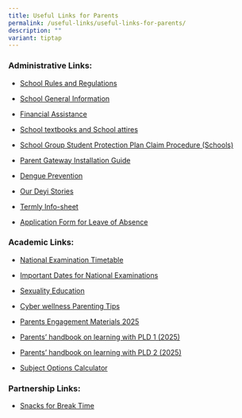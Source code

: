 ```yaml
---
title: Useful Links for Parents
permalink: /useful-links/useful-links-for-parents/
description: ""
variant: tiptap
---
```

<h3>Administrative Links:</h3>
<ul data-tight="true" class="tight">
<li>
<p><a href="https://staging.d3sil9pzbw3lij.amplifyapp.com/about-us/our-school/school-rules-and-regulation/" rel="noopener noreferrer nofollow" target="_blank">School Rules and Regulations</a>
</p>
</li>
<li>
<p><a href="https://staging.d3sil9pzbw3lij.amplifyapp.com/others/school-general-information/" rel="noopener noreferrer nofollow" target="_blank">School General Information</a>
</p>
</li>
<li>
<p><a href="https://staging.d3sil9pzbw3lij.amplifyapp.com/others/financial-assistance-scheme" rel="noopener noreferrer nofollow" target="_blank">Financial Assistance</a>
</p>
</li>
<li>
<p><a href="https://staging.d3sil9pzbw3lij.amplifyapp.com/others/school-textbooks-and-school-attires" rel="noopener noreferrer nofollow" target="_blank">School textbooks and School attires</a>
</p>
</li>
<li>
<p><a href="https://staging.d3sil9pzbw3lij.amplifyapp.com/others/school-group-student-protection-plan-claim-procedure-schools" rel="noopener noreferrer nofollow" target="_blank">School Group Student Protection Plan Claim Procedure (Schools)</a>
</p>
</li>
<li>
<p><a href="/files/Parents%20Gateway_installation%20guide.pdf" rel="noopener noreferrer nofollow" target="_blank">Parent Gateway Installation Guide</a>
</p>
</li>
<li>
<p><a href="/files/Working%20Together%20to%20Prevent%20Dengue.pdf" rel="noopener noreferrer nofollow" target="_blank">Dengue Prevention</a>
</p>
</li>
<li>
<p><a href="/files/Our%20Deyi%20Stories.pdf" rel="noopener noreferrer nofollow" target="_blank">Our Deyi Stories</a>
</p>
</li>
<li>
<p><a href="https://staging.d3sil9pzbw3lij.amplifyapp.com/others/termly-infosheet" rel="noopener noreferrer nofollow" target="_blank">Termly Info-sheet</a>
</p>
</li>
<li>
<p><a href="https://form.gov.sg/60f7c115f516090011db8018" rel="noopener noreferrer nofollow" target="_blank">Application Form for Leave of Absence</a>
</p>
</li>
</ul>
<h3>Academic Links:</h3>
<ul>
<li>
<p><a href="https://www.seab.gov.sg/" rel="noopener noreferrer nofollow" target="_blank">National Examination Timetable</a>
</p>
</li>
<li>
<p><a href="https://www.moe.gov.sg/national-exams-dates" rel="noopener noreferrer nofollow" target="_blank">Important Dates for National Examinations</a>
</p>
</li>
<li>
<p><a href="https://staging.d3sil9pzbw3lij.amplifyapp.com/others/school-general-information/moe-sexuality-education-in-schools/" rel="noopener noreferrer nofollow" target="_blank">Sexuality Education</a>
</p>
</li>
<li>
<p><a href="/files/PARENTing%20Tips_Template.pdf" rel="noopener noreferrer nofollow" target="_blank">Cyber wellness Parenting Tips</a>
</p>
</li>
<li>
<p><a href="https://drive.google.com/drive/folders/1hDE5KZ-JBiHeMEgj01R_IPC7NAK6llag?usp=sharing" rel="noopener noreferrer nofollow" target="_blank">Parents Engagement Materials 2025</a>
</p>
</li>
<li>
<p><a href="/files/Useful%20Links/UL%20Parents/IP2___Parent_Handbook__I__2025.pdf" rel="noopener noreferrer nofollow" target="_blank">Parents’ handbook on learning with PLD 1 (2025)</a>
</p>
</li>
<li>
<p><a href="/files/Useful%20Links/UL%20Parents/IP3___Parent_Handbook__II__2025.pdf" rel="noopener noreferrer nofollow" target="_blank">Parents’ handbook on learning with PLD 2 (2025)</a>
</p>
</li>
<li>
<p><a href="https://go.gov.sg/subjcalc" rel="noopener nofollow" target="_blank">Subject Options Calculator</a>
</p>
</li>
</ul>
<h3>Partnership Links:</h3>
<ul data-tight="true" class="tight">
<li>
<p><a href="https://staging.d3sil9pzbw3lij.amplifyapp.com/others/snacks-for-break-time" rel="noopener noreferrer nofollow" target="_blank">Snacks for Break Time</a>
</p>
</li>
</ul>
<p></p>